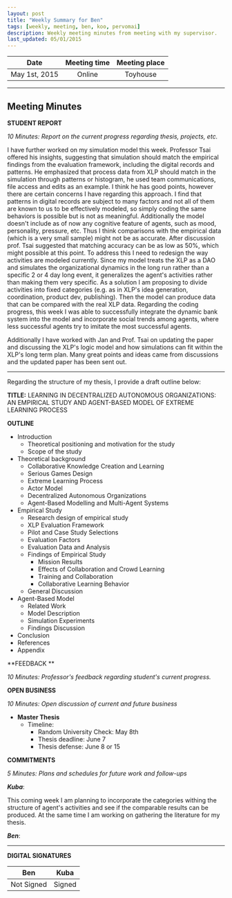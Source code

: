 ```yaml
---
layout: post
title: "Weekly Summary for Ben"
tags: [weekly, meeting, ben, koo, pervomai]
description: Weekly meeting minutes from meeting with my supervisor.
last_updated: 05/01/2015
---
```


|**Date** |**Meeting time**|**Meeting place**
| ------------- |:----------------:|:-------:
|May 1st, 2015| Online | Toyhouse


----------


Meeting Minutes
------

 **STUDENT REPORT** 

 *10 Minutes: Report on the current progress regarding thesis, projects, etc.*


I have further worked on my simulation model this week. Professor Tsai offered his insights, suggesting that simulation should match the empirical findings from the evaluation framework, including the digital records and patterns.  He emphasized that process data from XLP should match in the simulation through patterns or histogram, he used team communications, file access and edits as an example. I think he has good points, however there are certain concerns I have regarding this approach. I find that patterns in digital records are subject to many factors and not all of them are known to us to be effectively modeled, so simply coding the same behaviors is possible but is not as meaningful. Additionally the model doesn't include as of now any cognitive feature of agents, such as mood, personality, pressure, etc. Thus I think comparisons with the empirical data (which is a very small sample) might not be as accurate. After discussion prof. Tsai suggested that matching accuracy can be as low as 50%, which might possible at this point. To address this I need to redesign the way activities are modeled currently. Since my model treats the XLP as a DAO and simulates the organizational dynamics in the long run rather than a specific 2 or 4 day long event, it generalizes the agent's activities rather than making them very specific.  As a solution I am proposing to divide activities into fixed categories (e.g. as in XLP's idea generation, coordination, product dev, publishing). Then the model can produce data that can be compared with the real XLP data. Regarding the coding progress, this week I was able to successfully integrate the dynamic bank system into the model and incorporate social trends among agents, where less successful agents try to imitate the most successful agents.

Additionally I have worked with Jan and Prof. Tsai on updating the paper and discussing the XLP's logic model and how simulations can fit within the XLP's long term plan. Many great points and ideas came from discussions and the updated paper has been sent out.


----------


Regarding the structure of my thesis, I provide a draft outline below:

**TITLE:** LEARNING IN DECENTRALIZED AUTONOMOUS ORGANIZATIONS: AN EMPIRICAL STUDY AND AGENT-BASED MODEL OF EXTREME LEARNING PROCESS

**OUTLINE**

 - Introduction
	 - Theoretical positioning and motivation for the study
	 - Scope of the study
 - Theoretical background
	 - Collaborative Knowledge Creation and Learning
	 - Serious Games Design
	 - Extreme Learning Process
	 - Actor Model
	 - Decentralized Autonomous Organizations
	 - Agent-Based Modelling and Multi-Agent Systems
 - Empirical Study
	 - Research design of empirical study
	 - XLP Evaluation Framework 
	 - Pilot and Case Study Selections
	 - Evaluation Factors
	 - Evaluation Data and Analysis
	 - Findings of Empirical Study
		 - Mission Results
		 - Effects of Collaboration and Crowd Learning
		 - Training and Collaboration
		 - Collaborative Learning Behavior
	 - General Discussion
 - Agent-Based Model
	 - Related Work
	 - Model Description
	 - Simulation Experiments
	 - Findings Discussion
 - Conclusion
 - References
 - Appendix


**FEEDBACK **
 
 *10 Minutes: Professor's feedback regarding student's current progress.*
 

**OPEN BUSINESS**

*10 Minutes: Open discussion of current and future business*

- **Master Thesis**
	- Timeline: 
		- Random University Check: May 8th
		- Thesis deadline: June 7
		- Thesis defense: June 8 or 15

**COMMITMENTS**

*5 Minutes: Plans and schedules for future work and follow-ups*


***Kuba***:

This coming week I am planning to incorporate the categories withing the structure of agent's activities and see if the comparable results can be produced. At the same time I am working on gathering the literature for my thesis. 

***Ben***:




----------


**DIGITAL SIGNATURES**

|**Ben** |**Kuba**|
| ------------- |----------------|
|Not Signed| Signed


